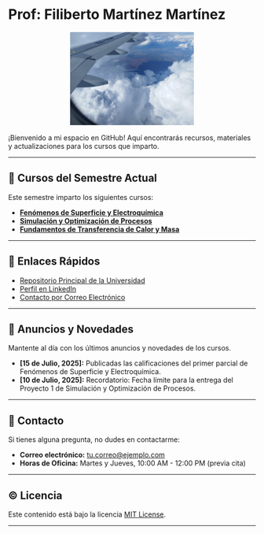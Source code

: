 
# Prof: Filiberto Martínez Martínez

<p align="center">
  <img src="images/banner1.jpg" alt="Banner Profesor Ingeniería Química" width="50%">
</p>
¡Bienvenido a mi espacio en GitHub! Aquí encontrarás recursos, materiales y actualizaciones para los cursos que imparto.

---

## 📖 Cursos del Semestre Actual

Este semestre imparto los siguientes cursos:

* [**Fenómenos de Superficie y Electroquímica**](fenomenos-superficie.md)
* [**Simulación y Optimización de Procesos**](simulacion-optimizacion.md)
* [**Fundamentos de Transferencia de Calor y Masa**](transferencia-calor-masa.md)

---

## 🔗 Enlaces Rápidos

* [Repositorio Principal de la Universidad](https://www.uv.mx/cq/)
* [Perfil en LinkedIn](https://www.linkedin.com/in/tu-perfil)
* [Contacto por Correo Electrónico](mailto:filmartinez@uv.mx)

---

## 📢 Anuncios y Novedades

Mantente al día con los últimos anuncios y novedades de los cursos.

* **[15 de Julio, 2025]:** Publicadas las calificaciones del primer parcial de Fenómenos de Superficie y Electroquímica.
* **[10 de Julio, 2025]:** Recordatorio: Fecha límite para la entrega del Proyecto 1 de Simulación y Optimización de Procesos.

---

## 📧 Contacto

Si tienes alguna pregunta, no dudes en contactarme:

* **Correo electrónico:** tu.correo@ejemplo.com
* **Horas de Oficina:** Martes y Jueves, 10:00 AM - 12:00 PM (previa cita)

---

## ©️ Licencia

Este contenido está bajo la licencia [MIT License](https://opensource.org/licenses/MIT).

---
